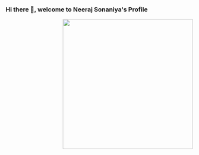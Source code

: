 ### Hi there 👋, welcome to Neeraj Sonaniya's Profile
<img align='right' src="https://github-readme-stats.vercel.app/api?username=nsonaniya2010&show_icons=true&theme=tokyonight" width="350">

<!--
**nsonaniya2010/nsonaniya2010** is a ✨ _special_ ✨ repository because its `README.md` (this file) appears on your GitHub profile.

Here are some ideas to get you started:

- 🔭 I’m currently working on ...
- 🌱 I’m currently learning ...
- 👯 I’m looking to collaborate on ...
- 🤔 I’m looking for help with ...
- 💬 Ask me about ...
- 📫 How to reach me: ...
- 😄 Pronouns: ...
- ⚡ Fun fact: ...
-->
